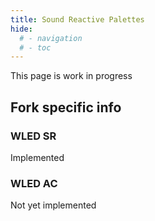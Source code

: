 ```yaml
---
title: Sound Reactive Palettes
hide:
  # - navigation
  # - toc
---
```


This page is work in progress


## Fork specific info

### WLED SR
Implemented

### WLED AC
Not yet implemented
